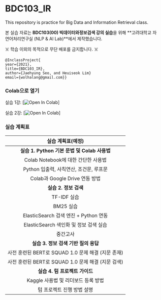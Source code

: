 # BDC103_IR
This repository is practice for Big Data and Information Retrieval class.

본 실습 자료는 **BDC103(00) 빅데이터와정보검색 강의 실습**을 위해 **고려대학교 자연어처리연구실 (NLP & AI Lab)**에서 제작했습니다.

☠️ 학습 이외의 목적으로 무단 배포를 금지합니다. ☠️

```
@InclassProject{
year={2021},
title={BDC103_IR},
author={Jaehyung Seo, and Heuiseok Lim}
email={wolhalang@gmail.com}}
```
### Colab으로 열기

실습 1강: [![Open In Colab](https://colab.research.google.com/drive/1-gY9WHIAG5CBD2euxbKPNq3wbyyz_fxj)]

실습 2강: [![Open In Colab](https://colab.research.google.com/drive/11mqMXT65dgYdZq_Nqo7DmGZeHwmz9_va)]



### 실습 계획표

|**실습 계획표(예정)**|
|:----------------:|
|**실습 1. Python 기본 문법 및 Colab 사용법**|
|Colab Notebook에 대한 간단한 사용법|
|Python 입출력, 사칙연산, 조건문, 루프문|
|Colab과 Google Drive 연동 방법|
|**실습 2. 정보 검색**|
|TF-IDF 실습|
|BM25 실습|
|ElasticSearch 검색 엔진 + Python 연동|
|ElasticSearch 색인화 및 정보 검색 실습|
|중간고사|
|**실습 3. 정보 검색 기반 질의 응답**|
|사전 훈련된 BERT로 SQUAD 1.0 문제 해결 (지문 존재)|
|사전 훈련된 BERT로 SQUAD 1.0 문제 해결 (지문 검색)|
|**실습 4. 텀 프로젝트 가이드**|
|Kaggle 사용법 및 리더보드 등록 방법|
|텀 프로젝트 진행 방법 설명|

